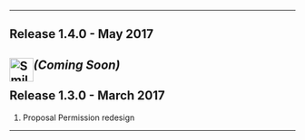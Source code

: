 ---------
## Release 1.4.0 - May 2017

*(Coming Soon)*
<img src="../images/warning.png" alt="Smiley face" style="float:left;width:42px;height:42px;">
---------
## Release 1.3.0 - March 2017

1. Proposal Permission redesign

---------
